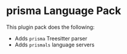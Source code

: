# prisma Language Pack

This plugin pack does the following:

- Adds `prisma` Treesitter parser
- Adds `prismals` language servers

<!-- vim: set ft=markdown: -->